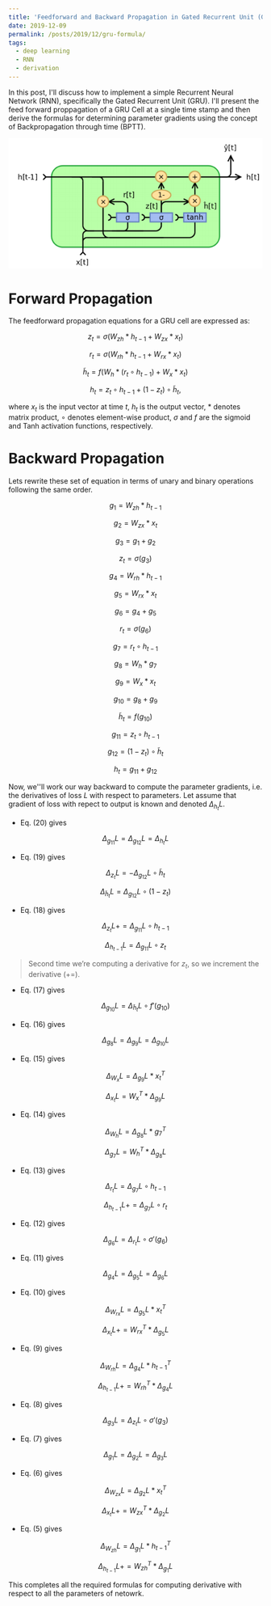 ```yaml
---
title: 'Feedforward and Backward Propagation in Gated Recurrent Unit (GRU)'
date: 2019-12-09
permalink: /posts/2019/12/gru-formula/
tags:
  - deep learning
  - RNN
  - derivation
---
```


In this post, I'll discuss how to implement a simple Recurrent Neural Network (RNN), specifically the Gated Recurrent Unit (GRU). I'll present the feed forward proppagation of a GRU Cell at a single time stamp and then derive the formulas for determining parameter gradients using the concept of Backpropagation through time (BPTT). 
<p align="center">
<img src='/images/blog/GRU.PNG'>
</p>

Forward Propagation
======
The feedforward propagation equations for a GRU cell are expressed as:

$$z_t = \sigma(W_{zh}\ast h_{t-1} + W_{zx}\ast x_t)$$

$$r_t = \sigma(W_{rh}\ast h_{t-1} + W_{rx}\ast x_t)$$

$$\tilde{h}_t = f(W_h\ast (r_t \circ h_{t-1}) + W_x\ast x_t)$$

$$h_t = z_t\circ h_{t-1} + (1-z_t)\circ \tilde{h}_t,$$

where $x_t$ is the input vector at time $t$, $h_t$ is the output vector, $\ast$ denotes matrix product, $\circ$ denotes element-wise product, $\sigma$ and $f$ are the sigmoid and Tanh activation functions, respectively.

Backward Propagation
======
Lets rewrite these set of equation in terms of unary and binary operations following the same order.

$$g_1 = W_{zh} \ast h_{t-1}$$

$$g_2 = W_{zx} \ast x_{t}$$

$$g_3 = g_1 + g_2$$

$$z_t = \sigma(g_3)$$

$$g_4 = W_{rh} \ast h_{t-1}$$

$$g_5 = W_{rx} \ast x_{t}$$

$$g_6 = g_4 + g_5$$

$$r_t = \sigma(g_6)$$

$$g_7 = r_t \circ h_{t-1}$$

$$g_8 = W_{h} \ast g_7$$

$$g_9 = W_{x} \ast x_{t}$$

$$g_{10} = g_8 + g_9$$

$$\tilde{h}_t = f(g_{10})$$

$$g_{11} = z_t\circ h_{t-1}$$

$$g_{12} = (1-z_t)\circ \tilde{h}_t$$

$$h_t = g_{11} + g_{12}$$

Now, we''ll work our way backward to compute the parameter gradients, i.e. the derivatives of loss $L$ with respect to parameters. Let assume that gradient of loss with repect to output is known and denoted $\Delta_{h_t}L$.

- Eq. (20) gives 

$$ \Delta_{g_{11}}L = \Delta_{g_{12}}L = \Delta_{h_t}L $$

- Eq. (19) gives 

$$ \Delta_{z_{t}}L = -\Delta_{g_{12}}L \circ \tilde{h}_t $$

$$ \Delta_{\tilde{h}_t}L = \Delta_{g_{12}}L \circ (1-z_t) $$

- Eq. (18) gives 

$$ \Delta_{z_{t}}L += \Delta_{g_{11}}L \circ h_{t-1} $$

$$ \Delta_{h_{t-1}}L = \Delta_{g_{11}}L \circ z_t $$

> Second time we’re computing a derivative for $z_t$, so we increment the derivative $(+=)$.

- Eq. (17) gives 

$$ \Delta_{g_{10}}L = \Delta_{\tilde{h}_t}L \circ f'(g_{10}) $$

- Eq. (16) gives 

$$ \Delta_{g_{8}}L = \Delta_{g_{9}}L = \Delta_{g_{10}}L $$

- Eq. (15) gives 

$$ \Delta_{W_x}L = \Delta_{g_9}L \ast x_t^T $$

$$ \Delta_{x_t}L = W_x^T \ast \Delta_{g_9}L $$

- Eq. (14) gives 

$$ \Delta_{W_h}L = \Delta_{g_8}L \ast g_7^T $$

$$ \Delta_{g_7}L = W_h^T \ast \Delta_{g_8}L $$

- Eq. (13) gives 

$$ \Delta_{r_t}L = \Delta_{g_7}L \circ h_{t-1} $$

$$ \Delta_{h_{t-1}}L += \Delta_{g_7}L \circ r_t $$

- Eq. (12) gives 

$$ \Delta_{g_6}L = \Delta_{r_t}L \circ \sigma'(g_6) $$

- Eq. (11) gives 

$$ \Delta_{g_4}L = \Delta_{g_5}L = \Delta_{g_6}L $$

- Eq. (10) gives 

$$ \Delta_{W_{rx}}L = \Delta_{g_5}L \ast x_t^T $$

$$ \Delta_{x_t}L += W_{rx}^T \ast \Delta_{g_5}L $$

- Eq. (9) gives 

$$ \Delta_{W_{rh}}L = \Delta_{g_4}L \ast h_{t-1}^T $$

$$ \Delta_{h_{t-1}}L += W_{rh}^T \ast \Delta_{g_4}L $$

- Eq. (8) gives 

$$ \Delta_{g_3}L = \Delta_{z_t}L \circ \sigma'(g_3) $$

- Eq. (7) gives 

$$ \Delta_{g_1}L = \Delta_{g_2}L = \Delta_{g_3}L $$

- Eq. (6) gives 

$$ \Delta_{W_{zx}}L = \Delta_{g_2}L \ast x_t^T $$

$$ \Delta_{x_t}L += W_{zx}^T \ast \Delta_{g_2}L $$

- Eq. (5) gives 

$$ \Delta_{W_{zh}}L = \Delta_{g_1}L \ast h_{t-1}^T $$

$$ \Delta_{h_{t-1}}L += W_{zh}^T \ast \Delta_{g_1}L $$

This completes all the required formulas for computing derivative with respect to all the parameters of netowrk.
